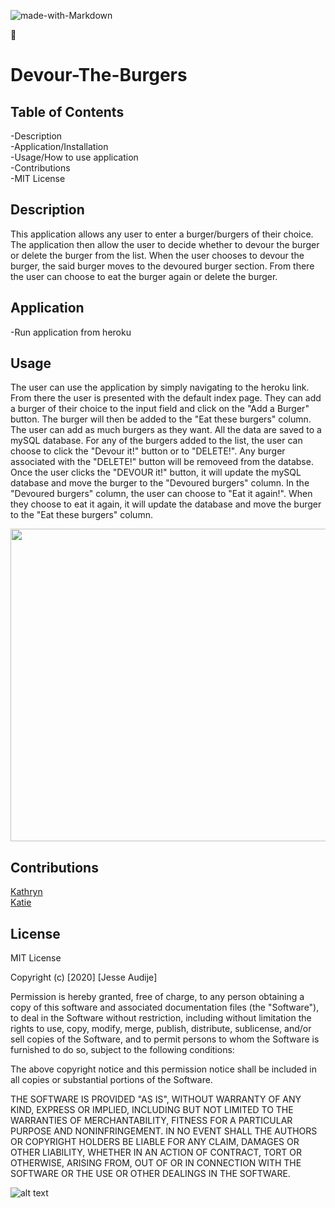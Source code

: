 ![made-with-Markdown](https://img.shields.io/badge/Made%20with-Markdown-1f425f.svg)

:100:

# Devour-The-Burgers

## Table of Contents

-Description\
-Application/Installation\
-Usage/How to use application\
-Contributions\
-MIT License

## Description

This application allows any user to enter a burger/burgers of their choice. The application then allow the user to decide whether to devour the burger or delete the burger from the list. When the user chooses to devour the burger, the said burger moves to the devoured burger section. From there the user can choose to eat the burger again or delete the burger.

## Application

-Run application from heroku

## Usage

The user can use the application by simply navigating to the heroku link. From there the user is presented with the default index page. They can add a burger of their choice to the input field and click on the "Add a Burger" button. The burger will then be added to the "Eat these burgers" column. The user can add as much burgers as they want. All the data are saved to a mySQL database. For any of the burgers added to the list, the user can choose to click the "Devour it!" button or to "DELETE!". Any burger associated with the "DELETE!" button will be removeed from the databse. Once the user clicks the "DEVOUR it!" button, it will update the mySQL database and move the burger to the "Devoured burgers" column. In the "Devoured burgers" column, the user can choose to "Eat it again!". When they choose to eat it again, it will update the database and move the burger to the "Eat these burgers" column.

<img src="Devour_The_Burgers_Demo.gif" width="900" height="500">

## Contributions

[Kathryn](https://github.com/katgrace0808)\
[Katie](https://github.com/kaitekelly)

## License

MIT License

Copyright (c) [2020] [Jesse Audije]

Permission is hereby granted, free of charge, to any person obtaining a copy of this software and associated documentation files (the "Software"), to deal in the Software without restriction, including without limitation the rights to use, copy, modify, merge, publish, distribute, sublicense, and/or sell copies of the Software, and to permit persons to whom the Software is furnished to do so, subject to the following conditions:

The above copyright notice and this permission notice shall be included in all copies or substantial portions of the Software.

THE SOFTWARE IS PROVIDED "AS IS", WITHOUT WARRANTY OF ANY KIND, EXPRESS OR IMPLIED, INCLUDING BUT NOT LIMITED TO THE WARRANTIES OF MERCHANTABILITY, FITNESS FOR A PARTICULAR PURPOSE AND NONINFRINGEMENT. IN NO EVENT SHALL THE AUTHORS OR COPYRIGHT HOLDERS BE LIABLE FOR ANY CLAIM, DAMAGES OR OTHER LIABILITY, WHETHER IN AN ACTION OF CONTRACT, TORT OR OTHERWISE, ARISING FROM, OUT OF OR IN CONNECTION WITH THE SOFTWARE OR THE USE OR OTHER DEALINGS IN THE SOFTWARE.

![alt text](https://github.com/audijej.png)